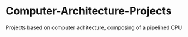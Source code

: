# Computer-Architecture-Projects
Projects based on computer achitecture, composing of a pipelined CPU
